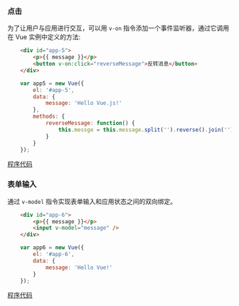 
### 点击

为了让用户与应用进行交互，可以用 `v-on` 指令添加一个事件监听器，通过它调用在 Vue 实例中定义的方法:
```html
    <div id="app-5">
        <p>{{ message }}</p>
        <button v-on:click="reverseMessage">反转消息</button>
    </div>
```

```js
    var app5 = new Vue({
        el: '#app-5',
        data: {
            message: 'Hello Vue.js!'
        },
        methods: {
            reverseMessage: function() {
                this.messge = this.message.split('').reverse().join('');
            }
        }
    });
```

[程序代码](t/on_click.html)

### 表单输入

通过 `v-model` 指令实现表单输入和应用状态之间的双向绑定。

```html
    <div id="app-6">
        <p>{{ message }}</p>
        <input v-model="message" />
    </div>
```

```js
    var app6 = new Vue({
        el: '#app-6',
        data: {
            message: 'Hello Vue!'
        }
    });
```

[程序代码](t/model_form.html)
